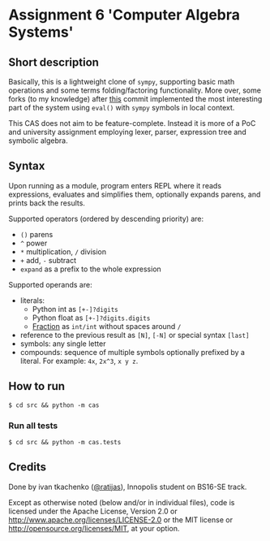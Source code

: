 # Assignment 6 'Computer Algebra Systems'

## Short description

Basically, this is a lightweight clone of `sympy`, supporting basic math operations and some terms folding/factoring functionality. More over, some forks (to my knowledge) after [this](https://github.com/ratijas/python-assignment-cas/commit/4092483de0ca2fcdec38c7a10993543b1ce66239) commit implemented the most interesting part of the system using `eval()` with `sympy` symbols in local context.

This CAS does not aim to be feature-complete. Instead it is more of a PoC and university assignment employing lexer, parser, expression tree and symbolic algebra.

## Syntax

Upon running as a module, program enters REPL where it reads expressions, evaluates and simplifies them, optionally expands parens, and prints back the results.

Supported operators (ordered by descending priority) are:

 - `()` parens
 - `^` power
 - `*` multiplication, `/` division
 - `+` add, `-` subtract
 - `expand` as a prefix to the whole expression

Supported operands are:

 - literals:
   + Python int as `[+-]?digits`
   + Python float as `[+-]?digits.digits`
   + [Fraction](https://docs.python.org/3/library/fractions.html) as `int/int` without spaces around `/`
 - reference to the previous result as `[N]`, `[-N]` or special syntax `[last]`
 - symbols: any single letter
 - compounds: sequence of multiple symbols optionally prefixed by a literal. For example: `4x`, `2x^3`, `x y z`.
 
## How to run

`$ cd src && python -m cas`

### Run all tests

`$ cd src && python -m cas.tests`

## Credits

 Done by ivan tkachenko ([@ratijas](https://t.me/ratijas)), Innopolis student on BS16-SE track.

Except as otherwise noted (below and/or in individual files), code is
licensed under the Apache License, Version 2.0 <LICENSE-APACHE> or
<http://www.apache.org/licenses/LICENSE-2.0> or the MIT license
<LICENSE-MIT> or <http://opensource.org/licenses/MIT>, at your option.
